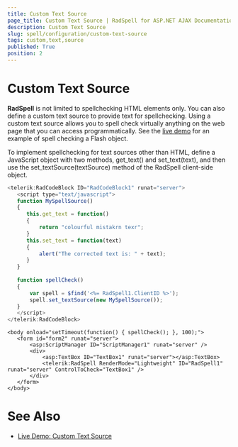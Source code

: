 ```yaml
---
title: Custom Text Source
page_title: Custom Text Source | RadSpell for ASP.NET AJAX Documentation
description: Custom Text Source
slug: spell/configuration/custom-text-source
tags: custom,text,source
published: True
position: 2
---
```


# Custom Text Source

**RadSpell** is not limited to spellchecking HTML elements only. You can also define a custom text source to provide text for spellchecking. Using a custom text source allows you to spell check virtually anything on the web page that you can access programmatically. See the [live demo](https://demos.telerik.com/aspnet-ajax/Spell/Examples/TextSource/DefaultCS.aspx) for an example of spell checking a Flash object.

To implement spellchecking for text sources other than HTML, define a JavaScript object with two methods, get_text() and set_text(text), and then use the set_textSource(textSource) method of the RadSpell client-side object.

````JavaScript
<telerik:RadCodeBlock ID="RadCodeBlock1" runat="server">
   <script type="text/javascript">
   function MySpellSource()
   {        
	  this.get_text = function()        
	  {                
		  return "colourful mistakrn texr";        
	  }        
	  this.set_text = function(text)        
	  {                
		  alert("The corrected text is: " + text);        
	  }
   }
   
   function spellCheck()
   {                                   
	   var spell = $find('<%= RadSpell1.ClientID %>');
	   spell.set_textSource(new MySpellSource());
   }
   </script>
</telerik:RadCodeBlock> 
````

````ASP.NET
<body onload="setTimeout(function() { spellCheck(); }, 100);">
   <form id="form2" runat="server">
	   <asp:ScriptManager ID="ScriptManager1" runat="server" />
	   <div>
		   <asp:TextBox ID="TextBox1" runat="server"></asp:TextBox>
		   <telerik:RadSpell RenderMode="Lightweight" ID="RadSpell1" runat="server" ControlToCheck="TextBox1" />
	   </div>
   </form>
</body> 
````

# See Also

 * [Live Demo: Custom Text Source](https://demos.telerik.com/aspnet-ajax/Spell/Examples/TextSource/DefaultCS.aspx)
